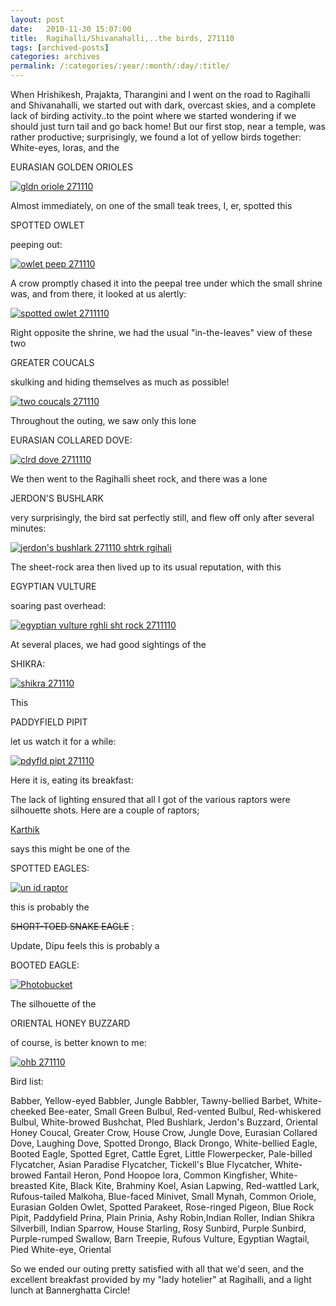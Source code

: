 ```yaml
---
layout: post
date:	2010-11-30 15:07:00
title:  Ragihalli/Shivanahalli,..the birds, 271110
tags: [archived-posts]
categories: archives
permalink: /:categories/:year/:month/:day/:title/
---
```

When Hrishikesh, Prajakta, Tharangini and I went on the road to Ragihalli and Shivanahalli, we started out with dark, overcast skies, and a complete lack of birding activity..to the point where we started wondering if we should just turn tail and go back home! But our first stop, near a temple, was rather productive; surprisingly, we found a lot of yellow birds together: White-eyes, Ioras, and the

EURASIAN GOLDEN ORIOLES 

<a href="http://s1142.photobucket.com/albums/n602/Deepapctrsglr/?action=view&amp;current=IMG_7063.jpg" target="_blank"><img src="http://i1142.photobucket.com/albums/n602/Deepapctrsglr/IMG_7063.jpg" border="0" alt="gldn oriole 271110"></a>

<lj-cut text="more birds">

Almost immediately, on one of the small teak trees, I, er, spotted this

SPOTTED OWLET

peeping out:

<a href="http://s1142.photobucket.com/albums/n602/Deepapctrsglr/?action=view&amp;current=IMG_7065.jpg" target="_blank"><img src="http://i1142.photobucket.com/albums/n602/Deepapctrsglr/IMG_7065.jpg" border="0" alt="owlet peep 271110"></a>

A crow promptly chased it into the peepal tree under which the small shrine was, and from there, it looked at us alertly:


<a href="http://s1142.photobucket.com/albums/n602/Deepapctrsglr/?action=view&amp;current=IMG_7068.jpg" target="_blank"><img src="http://i1142.photobucket.com/albums/n602/Deepapctrsglr/IMG_7068.jpg" border="0" alt="spotted owlet 2711110"></a>

Right opposite the shrine, we had the usual "in-the-leaves" view of these two

GREATER COUCALS

skulking and hiding themselves as much as possible!


<a href="http://s1142.photobucket.com/albums/n602/Deepapctrsglr/?action=view&amp;current=IMG_7083.jpg" target="_blank"><img src="http://i1142.photobucket.com/albums/n602/Deepapctrsglr/IMG_7083.jpg" border="0" alt="two coucals 271110"></a>


Throughout the outing, we saw only this lone

EURASIAN COLLARED DOVE:


<a href="http://s1142.photobucket.com/albums/n602/Deepapctrsglr/?action=view&amp;current=IMG_7087.jpg" target="_blank"><img src="http://i1142.photobucket.com/albums/n602/Deepapctrsglr/IMG_7087.jpg" border="0" alt="clrd dove 2711110"></a>

We then went to the Ragihalli sheet rock, and there was a lone 

JERDON'S BUSHLARK

very surprisingly, the bird sat perfectly still, and flew off only after several minutes:


<a href="http://s1142.photobucket.com/albums/n602/Deepapctrsglr/?action=view&amp;current=IMG_7090.jpg" target="_blank"><img src="http://i1142.photobucket.com/albums/n602/Deepapctrsglr/IMG_7090.jpg" border="0" alt="jerdon&#39;s bushlark 271110 shtrk rgihali"></a>

The sheet-rock area then lived up to its usual reputation, with this

EGYPTIAN VULTURE

soaring past overhead:


<a href="http://s1142.photobucket.com/albums/n602/Deepapctrsglr/?action=view&amp;current=IMG_7114.jpg" target="_blank"><img src="http://i1142.photobucket.com/albums/n602/Deepapctrsglr/IMG_7114.jpg" border="0" alt="egyptian vulture rghli sht rock 2711110"></a>

At several places, we had good sightings of the

SHIKRA:

<a href="http://s1142.photobucket.com/albums/n602/Deepapctrsglr/?action=view&amp;current=IMG_7117.jpg" target="_blank"><img src="http://i1142.photobucket.com/albums/n602/Deepapctrsglr/IMG_7117.jpg" border="0" alt="shikra 271110"></a>

This

PADDYFIELD PIPIT

let us watch it for a while:


<a href="http://s1142.photobucket.com/albums/n602/Deepapctrsglr/?action=view&amp;current=IMG_7151.jpg" target="_blank"><img src="http://i1142.photobucket.com/albums/n602/Deepapctrsglr/IMG_7151.jpg" border="0" alt="pdyfld pipt 271110"></a>

Here it is, eating its breakfast:

<lj-embed id="568"/>

The lack of lighting ensured that all I got of the various raptors were silhouette shots. Here are a couple of raptors; 

<a href="http://wildwanderer.com"> Karthik </a>

says this might be one of the 

SPOTTED EAGLES:


<a href="http://s1142.photobucket.com/albums/n602/Deepapctrsglr/?action=view&amp;current=IMG_7217.jpg" target="_blank"><img src="http://i1142.photobucket.com/albums/n602/Deepapctrsglr/IMG_7217.jpg" border="0" alt="un id raptor"></a>


this is probably the

<strike> SHORT-TOED SNAKE EAGLE</strike>
:

Update, Dipu feels this is probably a

BOOTED EAGLE:


<a href="http://s1142.photobucket.com/albums/n602/Deepapctrsglr/?action=view&amp;current=IMG_7322.jpg" target="_blank"><img src="http://i1142.photobucket.com/albums/n602/Deepapctrsglr/IMG_7322.jpg" border="0" alt="Photobucket"></a>




The silhouette of the

ORIENTAL HONEY BUZZARD

of course, is better known to me:


<a href="http://s1142.photobucket.com/albums/n602/Deepapctrsglr/?action=view&amp;current=IMG_7259.jpg" target="_blank"><img src="http://i1142.photobucket.com/albums/n602/Deepapctrsglr/IMG_7259.jpg" border="0" alt="ohb 271110"></a>


<lj-cut text="Here&#39;s the bird list">


Bird list:

Babber, Yellow-eyed
Babbler, Jungle
Babbler, Tawny-bellied
Barbet, White-cheeked
Bee-eater, Small Green
Bulbul, Red-vented
Bulbul, Red-whiskered
Bulbul, White-browed
Bushchat, PIed
Bushlark, Jerdon's
Buzzard, Oriental Honey
Coucal, Greater
Crow, House
Crow, Jungle
Dove, Eurasian Collared
Dove, Laughing
Dove, Spotted
Drongo, Black
Drongo, White-bellied
Eagle, Booted
Eagle, Spotted
Egret, Cattle
Egret, Little
Flowerpecker, Pale-billed
Flycatcher, Asian Paradise
Flycatcher, Tickell's Blue
Flycatcher, White-browed Fantail
Heron, Pond
Hoopoe
Iora, Common
Kingfisher, White-breasted
Kite, Black
Kite, Brahminy
Koel, Asian
Lapwing, Red-wattled
Lark, Rufous-tailed
Malkoha, Blue-faced
Minivet, Small
Mynah, Common
Oriole, Eurasian Golden
Owlet, Spotted
Parakeet, Rose-ringed
Pigeon, Blue Rock
Pipit, Paddyfield
Prina, Plain
Prinia, Ashy
Robin,Indian
Roller, Indian
Shikra
Silverbill, Indian 
Sparrow, House
Starling, Rosy
Sunbird, Purple
Sunbird, Purple-rumped
Swallow, Barn
Treepie, Rufous
Vulture, Egyptian
Wagtail, Pied
White-eye, Oriental

</lj-cut>

So we ended our outing pretty satisfied with all that we'd seen, and the excellent breakfast provided by my "lady hotelier" at Ragihalli, and a light lunch at Bannerghatta Circle!

</lj-cut>
